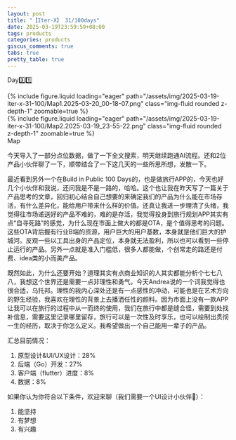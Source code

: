 ```yaml
---
layout: post
title: "【Iter-X】 31/100days"
date: 2025-03-19T23:59:59+08:00
tags: products
categories: products
giscus_comments: true
tabs: true
pretty_table: true
---
```


Day3️⃣1️⃣

<div class="row mt-3">
    <div class="col-sm mt-0 mb-0">
        {% include figure.liquid loading="eager" path="/assets/img/2025-03-19-iter-x-31-100/Map1.2025-03-20_00-18-07.png" class="img-fluid rounded z-depth-1" zoomable=true %}
    </div>
    <div class="col-sm mt-0 mb-0">
        {% include figure.liquid loading="eager" path="/assets/img/2025-03-19-iter-x-31-100/Map2.2025-03-19_23-55-22.png" class="img-fluid rounded z-depth-1" zoomable=true %}
    </div>
</div>
<div class="caption mt-0">
    Map
</div>

今天导入了一部分点位数据，做了一下全文搜索，明天继续跑通AI流程。还和2位产品小伙伴聊了一下，顺带结合了一下这几天的一些所思所想，发散一下。

最近看到另外一个在Build in Public 100 Days的，也是做旅行APP的，今天也好几个小伙伴和我说，还问我是不是一路的，哈哈。这个也让我在昨天写了一篇关于产品思考的文章，回归初心结合自己想要的来确定我们的产品为什么能在市场存活，有什么差异化，能给用户带来什么样的价值。还真让我进一步理清了头绪，我觉得往市场递送好的产品不难的，难的是存活，我觉得投身到旅行规划APP其实有点“自寻死路”的感觉，为什么现在市面上做大的都是OTA，是个值得思考的问题。这些OTA背后握有行业B端的资源，用户巨大的用户基数，本身就是他们巨大的护城河。反观一些以工具出身的产品定位，本身就无法盈利，所以也可以看到一些停止运行的产品。另外一点就是准入门槛低，很多人都能做，个创常走的路还是付费、idea类的小而美产品。

既然如此，为什么还要开始？道理其实有点商业知识的人其实都能分析个七七八八，我想这个世界还是需要一点非理性和勇气。今天Andrea说的一个词我觉得也很合适，乌托邦。理性的我内心深处还是有一点感性的冲动，可能也是在艺术方向的野生经验，我喜欢在理性的背景上去播洒任性的颜料。因为市面上没有一款APP让我可以在旅行的过程中从一而终的使用，我们在旅行中都是缝合怪，需要到处找补信息，需要这里记录哪里留存，旅行可以是一次性及时享乐，也可以绘制出贯彻一生的经历，取决于你怎么定义。我希望做出一个自己能用一辈子的产品。

汇总目前情况：

1. 原型设计&UI/UX设计：28%
2. 后端（Go）开发：27%
3. 客户端（flutter）进度：8%
4. 数据：8%

如果你认为你符合以下条件，欢迎来聊（我们需要一个UI设计小伙伴👾）：

1. 能坚持
2. 有梦想
3. 有兴趣
